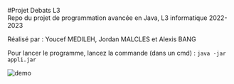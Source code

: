 #Projet Debats L3                                                    
Repo du projet de programmation avancée en Java, L3 informatique 2022-2023

Réalisé par : Youcef MEDILEH, Jordan MALCLES et Alexis BANG

Pour lancer le programme, lancez la commande (dans un cmd) : `java -jar appli.jar`

![demo](https://user-images.githubusercontent.com/32908247/208171466-1974cc57-d2d5-450a-9e9a-c4a7ebd29eb9.gif)
